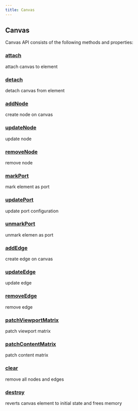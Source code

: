 ```yaml
---
title: Canvas
---
```


## Canvas

Canvas API consists of the following methods and properties:

### [attach](attach)

attach canvas to element

### [detach](detach)

detach canvas from element

### [addNode](add-node)

create node on canvas

### [updateNode](update-node)

update node

### [removeNode](remove-node)

remove node

### [markPort](mark-port)

mark element as port

### [updatePort](update-port)

update port configuration

### [unmarkPort](unmark-port)

unmark elemen as port

### [addEdge](add-edge)

create edge on canvas

### [updateEdge](update-edge)

update edge

### [removeEdge](remove-edge)

remove edge

### [patchViewportMatrix](patch-viewport-matrix)

patch viewport matrix

### [patchContentMatrix](patch-content-matrix)

patch content matrix

### [clear](clear)

remove all nodes and edges

### [destroy](destroy)

reverts canvas element to initial state and frees memory
